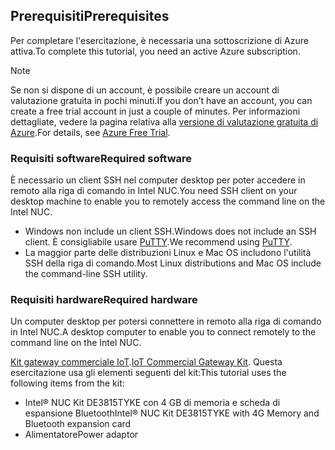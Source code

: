 ## <a name="prerequisites"></a><span data-ttu-id="2ecd0-101">Prerequisiti</span><span class="sxs-lookup"><span data-stu-id="2ecd0-101">Prerequisites</span></span>

<span data-ttu-id="2ecd0-102">Per completare l'esercitazione, è necessaria una sottoscrizione di Azure attiva.</span><span class="sxs-lookup"><span data-stu-id="2ecd0-102">To complete this tutorial, you need an active Azure subscription.</span></span>

> [!NOTE]
> <span data-ttu-id="2ecd0-103">Se non si dispone di un account, è possibile creare un account di valutazione gratuita in pochi minuti.</span><span class="sxs-lookup"><span data-stu-id="2ecd0-103">If you don’t have an account, you can create a free trial account in just a couple of minutes.</span></span> <span data-ttu-id="2ecd0-104">Per informazioni dettagliate, vedere la pagina relativa alla [versione di valutazione gratuita di Azure][lnk-free-trial].</span><span class="sxs-lookup"><span data-stu-id="2ecd0-104">For details, see [Azure Free Trial][lnk-free-trial].</span></span>

### <a name="required-software"></a><span data-ttu-id="2ecd0-105">Requisiti software</span><span class="sxs-lookup"><span data-stu-id="2ecd0-105">Required software</span></span>

<span data-ttu-id="2ecd0-106">È necessario un client SSH nel computer desktop per poter accedere in remoto alla riga di comando in Intel NUC.</span><span class="sxs-lookup"><span data-stu-id="2ecd0-106">You need SSH client on your desktop machine to enable you to remotely access the command line on the Intel NUC.</span></span>

- <span data-ttu-id="2ecd0-107">Windows non include un client SSH.</span><span class="sxs-lookup"><span data-stu-id="2ecd0-107">Windows does not include an SSH client.</span></span> <span data-ttu-id="2ecd0-108">È consigliabile usare [PuTTY](http://www.putty.org/).</span><span class="sxs-lookup"><span data-stu-id="2ecd0-108">We recommend using [PuTTY](http://www.putty.org/).</span></span>
- <span data-ttu-id="2ecd0-109">La maggior parte delle distribuzioni Linux e Mac OS includono l'utilità SSH della riga di comando.</span><span class="sxs-lookup"><span data-stu-id="2ecd0-109">Most Linux distributions and Mac OS include the command-line SSH utility.</span></span>

### <a name="required-hardware"></a><span data-ttu-id="2ecd0-110">Requisiti hardware</span><span class="sxs-lookup"><span data-stu-id="2ecd0-110">Required hardware</span></span>

<span data-ttu-id="2ecd0-111">Un computer desktop per potersi connettere in remoto alla riga di comando in Intel NUC.</span><span class="sxs-lookup"><span data-stu-id="2ecd0-111">A desktop computer to enable you to connect remotely to the command line on the Intel NUC.</span></span>

<span data-ttu-id="2ecd0-112">[Kit gateway commerciale IoT][lnk-starter-kits].</span><span class="sxs-lookup"><span data-stu-id="2ecd0-112">[IoT Commercial Gateway Kit][lnk-starter-kits].</span></span> <span data-ttu-id="2ecd0-113">Questa esercitazione usa gli elementi seguenti del kit:</span><span class="sxs-lookup"><span data-stu-id="2ecd0-113">This tutorial uses the following items from the kit:</span></span>

- <span data-ttu-id="2ecd0-114">Intel® NUC Kit DE3815TYKE con 4 GB di memoria e scheda di espansione Bluetooth</span><span class="sxs-lookup"><span data-stu-id="2ecd0-114">Intel® NUC Kit DE3815TYKE with 4G Memory and Bluetooth expansion card</span></span>
- <span data-ttu-id="2ecd0-115">Alimentatore</span><span class="sxs-lookup"><span data-stu-id="2ecd0-115">Power adaptor</span></span>

[lnk-starter-kits]: https://azure.microsoft.com/develop/iot/starter-kits/
[lnk-free-trial]: http://azure.microsoft.com/pricing/free-trial/